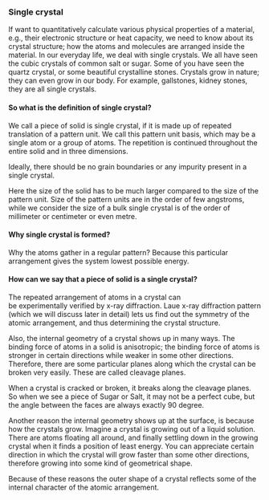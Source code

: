 ### Single crystal

If want to quantitatively calculate various physical properties of a material, e.g., their electronic structure or heat capacity, we need to know about its crystal structure; how the atoms and molecules are arranged inside the material. In our everyday life, we deal with single crystals. We all have seen the cubic crystals of common salt or sugar.  Some of you have seen the quartz crystal, or some beautiful crystalline stones. Crystals grow in nature; they can even grow in our body. For example, gallstones, kidney stones, they are all single crystals.  

#### So what is the definition of single crystal?
We call a piece of solid is single crystal, if it is made up of repeated translation of a pattern unit. We call this pattern unit basis, which may be a single atom or a group of atoms. The repetition is continued throughout the entire solid and in three dimensions. 

Ideally, there should be no grain boundaries or any impurity present in a single crystal. 

Here the size of the solid has to be much larger compared to the size of the pattern unit. Size of the pattern units are in the order of few angstroms, while we consider the size of a bulk single crystal is of the order of millimeter or centimeter or even metre.

#### Why single crystal is formed? 
Why the atoms gather in a regular pattern? Because this particular arrangement gives the system lowest possible energy. 

#### How can we say that a piece of solid is a single crystal? 
The repeated arrangement of atoms in a crystal can be experimentally verified by x-ray diffraction. Laue x-ray diffraction pattern (which we will discuss later in detail) lets us find out the symmetry of the atomic arrangement, and thus determining the crystal structure. 

Also, the internal geometry of a crystal shows up in many ways. The binding force of atoms in a solid is anisotropic; the binding force of atoms is stronger in certain directions while weaker in some other directions. Therefore, there are some particular planes along which the crystal can be broken very easily. These are called cleavage planes.  

When a crystal is cracked or broken, it breaks along the cleavage planes. So when we see a piece of Sugar or Salt, it may not be a perfect cube, but the angle between the faces are always exactly 90 degree. 

Another reason the internal geometry shows up at the surface, is because how the crystals grow. Imagine a crystal is growing out of a liquid solution. There are atoms floating all around, and finally settling down in the growing crystal when it finds a position of least energy. You can appreciate certain direction in which the crystal will grow faster than some other directions, therefore growing into some kind of geometrical shape. 

Because of these reasons the outer shape of a crystal reflects some of the internal character of the atomic arrangement. 
